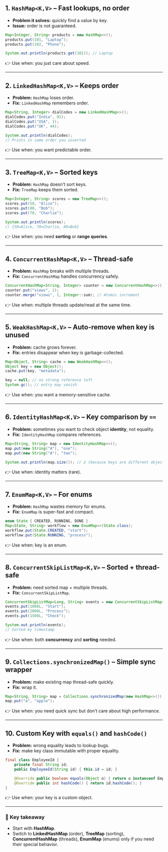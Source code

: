 
## 1. `HashMap<K,V>` – Fast lookups, no order

* **Problem it solves:** quickly find a value by key.
* **Issue:** order is not guaranteed.

```java
Map<Integer, String> products = new HashMap<>();
products.put(101, "Laptop");
products.put(102, "Phone");

System.out.println(products.get(101)); // Laptop
```

👉 Use when: you just care about speed.

---

## 2. `LinkedHashMap<K,V>` – Keeps order

* **Problem:** `HashMap` loses order.
* **Fix:** `LinkedHashMap` remembers order.

```java
Map<String, Integer> dialCodes = new LinkedHashMap<>();
dialCodes.put("India", 91);
dialCodes.put("USA", 1);
dialCodes.put("UK", 44);

System.out.println(dialCodes); 
// Prints in same order you inserted
```

👉 Use when: you want predictable order.

---

## 3. `TreeMap<K,V>` – Sorted keys

* **Problem:** `HashMap` doesn’t sort keys.
* **Fix:** `TreeMap` keeps them sorted.

```java
Map<Integer, String> scores = new TreeMap<>();
scores.put(50, "Alice");
scores.put(80, "Bob");
scores.put(70, "Charlie");

System.out.println(scores); 
// {50=Alice, 70=Charlie, 80=Bob}
```

👉 Use when: you need **sorting** or **range queries**.

---

## 4. `ConcurrentHashMap<K,V>` – Thread-safe

* **Problem:** `HashMap` breaks with multiple threads.
* **Fix:** `ConcurrentHashMap` handles concurrency safely.

```java
ConcurrentHashMap<String, Integer> counter = new ConcurrentHashMap<>();
counter.put("views", 1);
counter.merge("views", 1, Integer::sum); // Atomic increment
```

👉 Use when: multiple threads update/read at the same time.

---

## 5. `WeakHashMap<K,V>` – Auto-remove when key is unused

* **Problem:** cache grows forever.
* **Fix:** entries disappear when key is garbage-collected.

```java
Map<Object, String> cache = new WeakHashMap<>();
Object key = new Object();
cache.put(key, "metadata");

key = null; // no strong reference left
System.gc(); // entry may vanish
```

👉 Use when: you want a memory-sensitive cache.

---

## 6. `IdentityHashMap<K,V>` – Key comparison by `==`

* **Problem:** sometimes you want to check object **identity**, not equality.
* **Fix:** `IdentityHashMap` compares references.

```java
Map<String, String> map = new IdentityHashMap<>();
map.put(new String("A"), "one");
map.put(new String("A"), "two");

System.out.println(map.size()); // 2 (because keys are different objects)
```

👉 Use when: identity matters (rare).

---

## 7. `EnumMap<K,V>` – For enums

* **Problem:** `HashMap` wastes memory for enums.
* **Fix:** `EnumMap` is super-fast and compact.

```java
enum State { CREATED, RUNNING, DONE }
Map<State, String> workflow = new EnumMap<>(State.class);
workflow.put(State.CREATED, "start");
workflow.put(State.RUNNING, "process");
```

👉 Use when: key is an enum.

---

## 8. `ConcurrentSkipListMap<K,V>` – Sorted + thread-safe

* **Problem:** need sorted map + multiple threads.
* **Fix:** `ConcurrentSkipListMap`.

```java
ConcurrentSkipListMap<Long, String> events = new ConcurrentSkipListMap<>();
events.put(1000L, "Start");
events.put(2000L, "Process");
events.put(1500L, "Check");

System.out.println(events); 
// Sorted by timestamp
```

👉 Use when: both **concurrency** and **sorting** needed.

---

## 9. `Collections.synchronizedMap()` – Simple sync wrapper

* **Problem:** make existing map thread-safe quickly.
* **Fix:** wrap it.

```java
Map<String, String> map = Collections.synchronizedMap(new HashMap<>());
map.put("a", "apple");
```

👉 Use when: you need quick sync but don’t care about high performance.

---

## 10. Custom Key with `equals()` and `hashCode()`

* **Problem:** wrong equality leads to lookup bugs.
* **Fix:** make key class immutable with proper equality.

```java
final class EmployeeId {
    private final String id;
    public EmployeeId(String id) { this.id = id; }

    @Override public boolean equals(Object o) { return o instanceof EmployeeId e && id.equals(e.id); }
    @Override public int hashCode() { return id.hashCode(); }
}
```

👉 Use when: your key is a custom object.

---

### 🔑 Key takeaway

* Start with **HashMap**.
* Switch to **LinkedHashMap** (order), **TreeMap** (sorting), **ConcurrentHashMap** (threads), **EnumMap** (enums) only if you need their special behavior.

